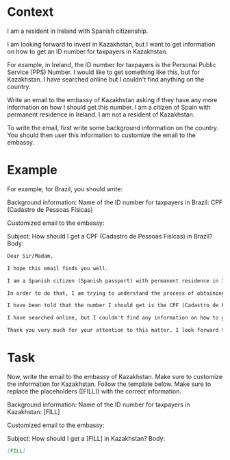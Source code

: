 # Context
I am a resident in Ireland with Spanish citizenship.

I am looking forward to invest in Kazakhstan, but I want to get information on how to get an ID number for taxpayers in Kazakhstan.

For example, in Ireland, the ID number for taxpayers is the Personal Public Service (PPS) Number. I would like to get something like this, but for Kazakhstan. I have searched online but I couldn't find anything on the country.

Write an email to the embassy of Kazakhstan asking if they have any more information on how I should get this number. I am a citizen of Spain with permanent residence in Ireland. I am not a resident of Kazakhstan.

To write the email, first write some background information on the country. You should then user this information to customize the email to the embassy.

# Example
For example, for Brazil, you should write:

Background information:
Name of the ID number for taxpayers in Brazil: CPF (Cadastro de Pessoas Físicas)

Customized email to the embassy:

Subject: How should I get a CPF (Cadastro de Pessoas Físicas) in Brazil?
Body:
```md
Dear Sir/Madam,

I hope this email finds you well.

I am a Spanish citizen (Spanish passport) with permanent residence in Ireland. I am looking forward to investing in Brazil, as a foreign investor (no residence in Brazil).

In order to do that, I am trying to understand the process of obtaining the number that identifies taxpayers in Brazil, to be able to declare the relevant information to the tax authorities.

I have been told that the number I should get is the CPF (Cadastro de Pessoas Físicas). Feel free to correct me if I am wrong.

I have searched online, but I couldn't find any information on how to get a CPF from abroad. This is why I am reaching out to you for guidance. If you could provide me with information on the process or direct me to the relevant authorities, I would greatly appreciate it.

Thank you very much for your attention to this matter. I look forward to your response and any help you can provide.
```

# Task
Now, write the email to the embassy of Kazakhstan. Make sure to customize the information for Kazakhstan. Follow the template below. Make sure to replace the placeholders ([FILL]) with the correct information.

Background information:
Name of the ID number for taxpayers in Kazakhstan: [FILL]

Customized email to the embassy:

Subject: How should I get a [FILL] in Kazakhstan?
Body:
```md
[FILL]
```
